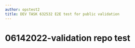 ```yaml
---
author: opstest2
title: DEV TASK 632532 E2E test for public validation
---
```


# 06142022-validation repo test
